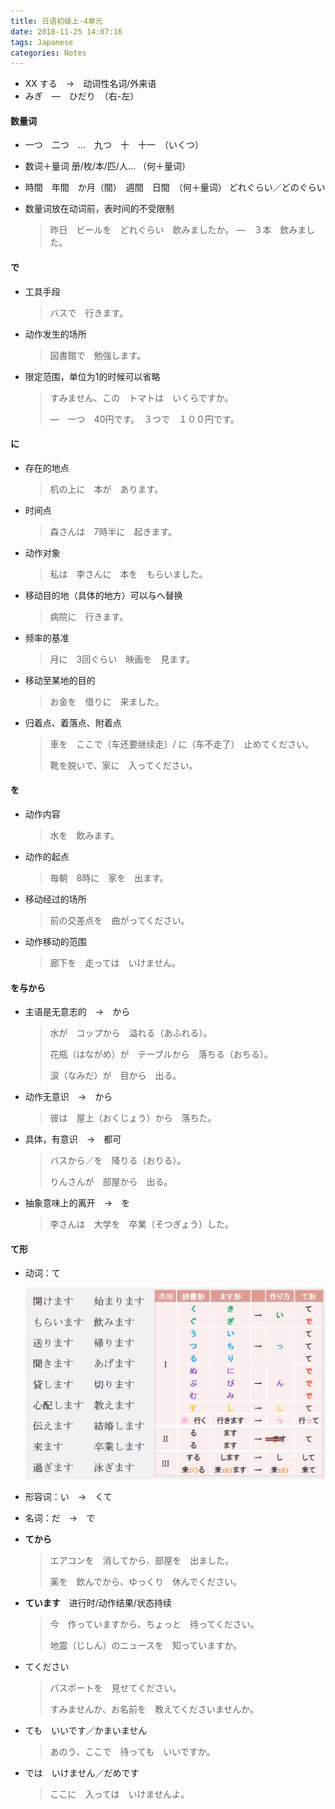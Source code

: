 ```yaml
---
title: 日语初级上-4单元
date: 2018-11-25 14:07:16
tags: Japanese
categories: Notes
---
```


- XX する　→　动词性名词/外来语
- みぎ　―　ひだり　（右-左）

#### 数量词

- 一つ　二つ　…　九つ　十　十一　（いくつ）

- 数词＋量词  册/枚/本/匹/人...  （何＋量词）

- 時間　年間　か月（間）　週間　日間　（何＋量词）
  どれぐらい／どのぐらい
  
- 数量词放在动词前，表时间的不受限制
  > 昨日　ビールを　どれぐらい　飲みましたか。
  > ―　３本　飲みました。

#### で

- 工具手段    

  > バスで　行きます。

- 动作发生的场所    

  > 図書館で　勉強します。

- 限定范围，单位为1的时候可以省略    

  > すみません、この　トマトは　いくらですか。
  >
  > ―　一つ　40円です。　３つで　１００円です。

#### に

- 存在的地点

  >机の上に　本が　あります。

- 时间点

  >森さんは　7時半に　起きます。

- 动作对象

  >私は　李さんに　本を　もらいました。

- 移动目的地（具体的地方）可以与へ替换

  >病院に　行きます。

- 频率的基准

  >月に　3回ぐらい　映画を　見ます。　

- 移动至某地的目的

  >お金を　借りに　来ました。

- 归着点、着落点、附着点

  >車を　ここで（车还要继续走）/ に（车不走了）　止めてください。
  >
  >靴を脱いで、家に　入ってください。

#### を

- 动作内容

  >水を　飲みます。

- 动作的起点

  >毎朝　8時に　家を　出ます。

- 移动经过的场所

  >前の交差点を　曲がってください。

- 动作移动的范围

  >廊下を　走っては　いけません。

#### を与から

- 主语是无意志的　→　から

  >水が　コップから　溢れる（あふれる）。
  >
  >花瓶（はながめ）が　テーブルから　落ちる（おちる）。
  >
  >涙（なみだ）が　目から　出る。

- 动作无意识　→　から

  >彼は　屋上（おくじょう）から　落ちた。

- 具体，有意识　→　都可

  >バスから／を　降りる（おりる）。
  >
  >りんさんが　部屋から　出る。

- 抽象意味上的离开　→　を

  >李さんは　大学を　卒業（そつぎょう）した。

#### て形

- 动词：て

  ![て形变换](日语初级上-4单元/note1.png)

- 形容词：い　→　くて

- 名词：だ　→　で

- **てから**

  > エアコンを　消してから、部屋を　出ました。
  >
  > 薬を　飲んでから、ゆっくり　休んでください。

- **ています**　进行时/动作结果/状态持续

  >今　作っていますから、ちょっと　待ってください。
  >
  >地震（じしん）のニュースを　知っていますか。

- てください

  >パスポートを　見せてください。
  >
  >すみませんか、お名前を　教えてくださいませんか。

- ても　いいです／かまいません

  >あのう、ここで　待っても　いいですか。

- では　いけません／だめです

  >ここに　入っては　いけませんよ。